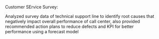 Customer SErvice Survey:

Analyzed survey data of technical support line to identify root causes that negatively impact overall performance of call center, also provided recommended action plans to reduce defects and KPI for better performance using a forecast model 

